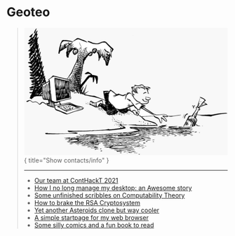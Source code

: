 # Geoteo

> [![](pics/island.png)](contacts.md){ title="Show contacts/info" }
>
> ---
>
> - [Our team at ContHackT 2021](conthackt.md)
> - [How I no long manage my desktop: an Awesome story](config.md)
> - [Some unfinished scribbles on Computability Theory](notes.md)
> - [How to brake the RSA Cryptosystem](attack.md)
> - [Yet another Asteroids clone but way cooler](astro.md)
> - [A simple startpage for my web browser](start.html)
> - [Some silly comics and a fun book to read](comics.md)
